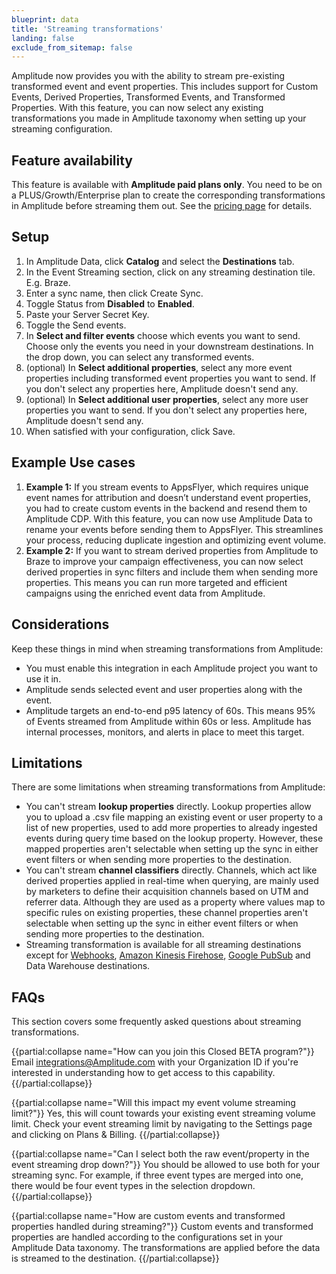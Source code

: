 ```yaml
---
blueprint: data
title: 'Streaming transformations'
landing: false
exclude_from_sitemap: false
---
```

Amplitude now provides you with the ability to stream pre-existing transformed event and event properties. This includes support for Custom Events, Derived Properties, Transformed Events, and Transformed Properties. With this feature, you can now select any existing transformations you made in Amplitude taxonomy when setting up your streaming configuration.

## Feature availability

This feature is available with **Amplitude paid plans only**. You need to be on a PLUS/Growth/Enterprise plan to create the corresponding transformations in Amplitude before streaming them out. See the [pricing page](https://Amplitude.com/pricing) for details.

## Setup

1. In Amplitude Data, click **Catalog** and select the **Destinations** tab.
2. In the Event Streaming section, click on any streaming destination tile. E.g. Braze.
3. Enter a sync name, then click Create Sync.
4. Toggle Status from **Disabled** to **Enabled**.
5. Paste your Server Secret Key.
6. Toggle the Send events.
7. In **Select and filter events** choose which events you want to send. Choose only the events you need in your downstream destinations. In the drop down, you can select any transformed events.
8. (optional) In **Select additional properties**, select any more event properties including transformed event properties you want to send. If you don't select any properties here, Amplitude doesn't send any.
9. (optional) In **Select additional user properties**, select any more user properties you want to send. If you don't select any properties here, Amplitude doesn't send any.
10. When satisfied with your configuration, click Save.

## Example Use cases

1. **Example 1:** If you stream events to AppsFlyer, which requires unique event names for attribution and doesn’t understand event properties, you had to create custom events in the backend and resend them to Amplitude CDP. With this feature, you can now use Amplitude Data to rename your events before sending them to AppsFlyer. This streamlines your process, reducing duplicate ingestion and optimizing event volume.
2. **Example 2:** If you want to stream derived properties from Amplitude to Braze to improve your campaign effectiveness, you can now select derived properties in sync filters and include them when sending more properties. This means you can run more targeted and efficient campaigns using the enriched event data from Amplitude.

## Considerations

Keep these things in mind when streaming transformations from Amplitude:

* You must enable this integration in each Amplitude project you want to use it in.
* Amplitude sends selected event and user properties along with the event.
* Amplitude targets an end-to-end p95 latency of 60s. This means 95% of Events streamed from Amplitude within 60s or less. Amplitude has internal processes, monitors, and alerts in place to meet this target.

## Limitations

There are some limitations when streaming transformations from Amplitude:

* You can't stream **lookup properties** directly. Lookup properties allow you to upload a .csv file mapping an existing event or user property to a list of new properties, used to add more properties to already ingested events during query time based on the lookup property. However, these mapped properties aren't selectable when setting up the sync in either event filters or when sending more properties to the destination.
* You can't stream **channel classifiers** directly. Channels, which act like derived properties applied in real-time when querying, are mainly used by marketers to define their acquisition channels based on UTM and referrer data. Although they are used as a property where values map to specific rules on existing properties, these channel properties aren't selectable when setting up the sync in either event filters or when sending more properties to the destination.
* Streaming transformation is available for all streaming destinations except for [Webhooks](https://Amplitude.com/docs/data/destination-catalog/webhooks), [Amazon Kinesis Firehose](https://Amplitude.com/docs/data/destination-catalog/amazon-kinesis-firehose), [Google PubSub](https://Amplitude.com/docs/data/destination-catalog/google-pub-sub) and Data Warehouse destinations.

## FAQs

This section covers some frequently asked questions about streaming transformations.


{{partial:collapse name="How can you join this Closed BETA program?"}}
Email integrations@Amplitude.com with your Organization ID if you're interested in understanding how to get access to this capability.
{{/partial:collapse}}


{{partial:collapse name="Will this impact my event volume streaming limit?"}}
Yes, this will count towards your existing event streaming volume limit. Check your event streaming limit by navigating to the Settings page and clicking on Plans & Billing.
{{/partial:collapse}}


{{partial:collapse name="Can I select both the raw event/property in the event streaming drop down?"}}
You should be allowed to use both for your streaming sync. For example, if three event types are merged into one, there would be four event types in the selection dropdown.
{{/partial:collapse}}


{{partial:collapse name="How are custom events and transformed properties handled during streaming?"}}
Custom events and transformed properties are handled according to the configurations set in your Amplitude Data taxonomy. The transformations are applied before the data is streamed to the destination.
{{/partial:collapse}}
